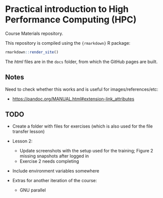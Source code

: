 # Practical introduction to High Performance Computing (HPC)

Course Materials repository. 

This repository is compiled using the `{rmarkdown}` R package:

```r
rmarkdown::render_site()
```

The _html_ files are in the `docs` folder, from which the GitHub pages are built. 


## Notes

Need to check whether this works and is useful for images/references/etc:

- https://pandoc.org/MANUAL.html#extension-link_attributes


## TODO

- Create a folder with files for exercises (which is also used for the file transfer lesson)

- Lesson 2:
  - Update screenshots with the setup used for the training; Figure 2 missing snapshots after logged in
  - Exercise 2 needs completing
- Include environment variables somewhere

- Extras for another iteration of the course:
  - GNU parallel
